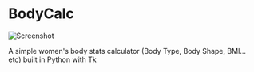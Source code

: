 # BodyCalc

![Screenshot](https://i.imgur.com/VCiXwMG.png)

A simple women's body stats calculator (Body Type, Body Shape, BMI... etc) built in Python with Tk
